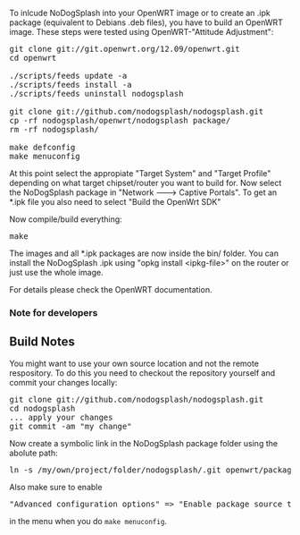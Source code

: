 To inlcude NoDogSplash into your OpenWRT image or to create
an .ipk package (equivalent to Debians .deb files),
you have to build an OpenWRT image.
These steps were tested using OpenWRT-"Attitude Adjustment":

<pre>
git clone git://git.openwrt.org/12.09/openwrt.git
cd openwrt

./scripts/feeds update -a
./scripts/feeds install -a
./scripts/feeds uninstall nodogsplash

git clone git://github.com/nodogsplash/nodogsplash.git
cp -rf nodogsplash/openwrt/nodogsplash package/
rm -rf nodogsplash/

make defconfig
make menuconfig
</pre>

At this point select the appropiate "Target System" and "Target Profile"
depending on what target chipset/router you want to build for.
Now select the NoDogSplash package in "Network ---> Captive Portals".
To get an *.ipk file you also need to select "Build the OpenWrt SDK"

Now compile/build everything:

<pre>
make
</pre>

The images and all *.ipk packages are now inside the bin/ folder.
You can install the NoDogSplash .ipk using "opkg install &lt;ipkg-file&gt;"
on the router or just use the whole image.

For details please check the OpenWRT documentation.

### Note for developers

## Build Notes

You might want to use your own source location and not the remote respository.
To do this you need to checkout the repository yourself and commit your changes locally:

<pre>
git clone git://github.com/nodogsplash/nodogsplash.git
cd nodogsplash
... apply your changes
git commit -am "my change"
</pre>

Now create a symbolic link in the NoDogSplash package folder using the abolute path:

<pre>
ln -s /my/own/project/folder/nodogsplash/.git openwrt/package/nodogsplash/git-src
</pre>

Also make sure to enable

<pre>
"Advanced configuration options" => "Enable package source tree override"
</pre>

in the menu when you do `make menuconfig`.
